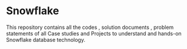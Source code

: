 # Snowflake

This repository contains all the codes , solution documents , problem statements of all Case studies and Projects to understand and hands-on Snowflake database technology.
